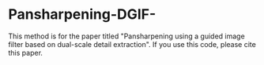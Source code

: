 # Pansharpening-DGIF-
This method is for the paper titled "Pansharpening using a guided image filter based on dual-scale detail extraction".
If you use this code, please cite this paper.
 
